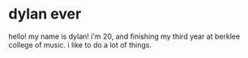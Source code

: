 # dylan ever
hello! my name is dylan!
i'm 20, and finishing my third year at berklee college of music. i like to do a lot of things.
